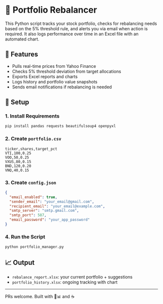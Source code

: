 # 🧮 Portfolio Rebalancer

This Python script tracks your stock portfolio, checks for rebalancing needs based on the 5% threshold rule, and alerts you via email when action is required. It also logs performance over time in an Excel file with an automated chart.

## 🔧 Features

- Pulls real-time prices from Yahoo Finance
- Checks 5% threshold deviation from target allocations
- Exports Excel reports and charts
- Logs history and portfolio value snapshots
- Sends email notifications if rebalancing is needed

## 📁 Setup

### 1. Install Requirements
```bash
pip install pandas requests beautifulsoup4 openpyxl
```

### 2. Create `portfolio.csv`
```csv
ticker,shares,target_pct
VTI,100,0.25
VOO,50,0.25
VXUS,80,0.15
BND,120,0.20
VNQ,40,0.15
```

### 3. Create `config.json`
```json
{
  "email_enabled": true,
  "sender_email": "your_email@gmail.com",
  "recipient_email": "your_email@example.com",
  "smtp_server": "smtp.gmail.com",
  "smtp_port": 587,
  "email_password": "your_app_password"
}
```

### 4. Run the Script
```bash
python portfolio_manager.py
```

## 📈 Output

- `rebalance_report.xlsx`: your current portfolio + suggestions
- `portfolio_history.xlsx`: ongoing tracking with chart

---

PRs welcome. Built with 💼📊 and ☕️
